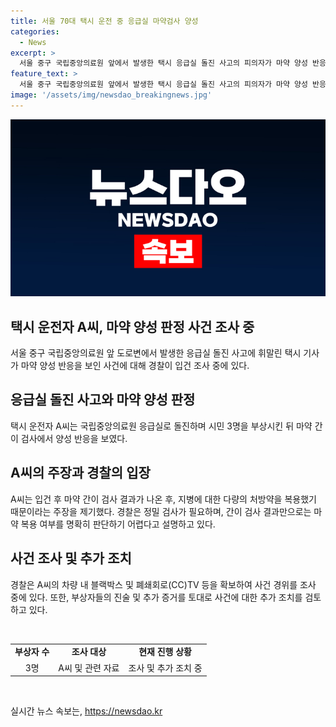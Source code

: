 ```yaml
---
title: 서울 70대 택시 운전 중 응급실 마약검사 양성
categories:
  - News
excerpt: >
  서울 중구 국립중앙의료원 앞에서 발생한 택시 응급실 돌진 사고의 피의자가 마약 양성 반응을 보였다. 피의자는 지병으로 약물을 복용한 것이라 주장하며 경찰에 의해 입건되었다. 그러나 경찰은 정밀 조사가 필요하다고 밝혀 현재 사건 경위를 조사 중이다. 사건은 응급실 앞에서의 사고로 3명이 부상을 입었지만 생명에는 지장이 없었다고 전해졌다. 
feature_text: >
  서울 중구 국립중앙의료원 앞에서 발생한 택시 응급실 돌진 사고의 피의자가 마약 양성 반응을 보였다. 피의자는 지병으로 약물을 복용한 것이라 주장하며 경찰에 의해 입건되었다. 그러나 경찰은 정밀 조사가 필요하다고 밝혀 현재 사건 경위를 조사 중이다. 사건은 응급실 앞에서의 사고로 3명이 부상을 입었지만 생명에는 지장이 없었다고 전해졌다. 
image: '/assets/img/newsdao_breakingnews.jpg'
---
```


<p><img src="/assets/img/newsdao_breakingnews.jpg" alt="flaretime 속보" /></p>

<h2 data-ke-size="size26">택시 운전자 A씨, 마약 양성 판정 사건 조사 중</h2>

<p data-ke-size="size16">서울 중구 국립중앙의료원 앞 도로변에서 발생한 응급실 돌진 사고에 휘말린 택시 기사가 마약 양성 반응을 보인 사건에 대해 경찰이 입건 조사 중에 있다.</p>

<h2 data-ke-size="size24">응급실 돌진 사고와 마약 양성 판정</h2>

<p data-ke-size="size16">택시 운전자 A씨는 국립중앙의료원 응급실로 돌진하며 시민 3명을 부상시킨 뒤 마약 간이 검사에서 양성 반응을 보였다.</p>

<h2 data-ke-size="size24">A씨의 주장과 경찰의 입장</h2>

<p data-ke-size="size16">A씨는 입건 후 마약 간이 검사 결과가 나온 후, 지병에 대한 다량의 처방약을 복용했기 때문이라는 주장을 제기했다. 경찰은 정밀 검사가 필요하며, 간이 검사 결과만으로는 마약 복용 여부를 명확히 판단하기 어렵다고 설명하고 있다.</p>

<h2 data-ke-size="size24">사건 조사 및 추가 조치</h2>

<p data-ke-size="size16">경찰은 A씨의 차량 내 블랙박스 및 폐쇄회로(CC)TV 등을 확보하여 사건 경위를 조사 중에 있다. 또한, 부상자들의 진술 및 추가 증거를 토대로 사건에 대한 추가 조치를 검토하고 있다.</p>

<p data-ke-size="size16">&nbsp;</p>

<table>
    <tbody>
        <tr>
            <td style="text-align: center; height: 17px;"><b>부상자 수</b></td>
            <td style="text-align: center; height: 17px;"><b>조사 대상</b></td>
            <td style="text-align: center; height: 17px;"><b>현재 진행 상황</b></td>
        </tr>
        <tr>
            <td style="text-align: center; height: 17px;">3명</td>
            <td style="text-align: center; height: 17px;">A씨 및 관련 자료</td>
            <td style="text-align: center; height: 17px;">조사 및 추가 조치 중</td>
        </tr>
    </tbody>
</table>

<p data-ke-size="size16">&nbsp;</p>
실시간 뉴스 속보는, <a href="https://newsdao.kr" rel="dofollow">https://newsdao.kr</a>


